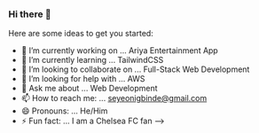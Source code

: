 ### Hi there 👋

Here are some ideas to get you started:

- 🔭 I’m currently working on ... Ariya Entertainment App
- 🌱 I’m currently learning ... TailwindCSS
- 👯 I’m looking to collaborate on ... Full-Stack Web Development
- 🤔 I’m looking for help with ... AWS
- 💬 Ask me about ... Web Development
- 📫 How to reach me: ... seyeonigbinde@gmail.com
- 😄 Pronouns: ... He/Him
- ⚡ Fun fact: ... I am a Chelsea FC fan
-->

